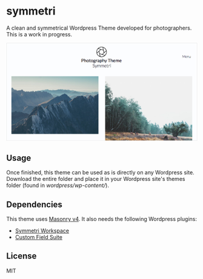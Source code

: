 # symmetri
A clean and symmetrical Wordpress Theme developed for photographers. This is a work in progress.

![Screenshot of website that is using Symmetri Wordpress Theme](https://github.com/LJNGDAHL/symmetri/blob/develop/img/screenshot-symmetri.png "Screenshot of front page")

## Usage
Once finished, this theme can be used as is directly on any Wordpress site. Download the entire folder and place it in your Wordpress site's themes folder (found in _wordpress/wp-content/_).

## Dependencies
This theme uses [Masonry v4](http://masonry.desandro.com/). It also needs the following Wordpress plugins: 
* [Symmetri Workspace](https://github.com/LJNGDAHL/symmetri-workspace)
* [Custom Field Suite](http://customfieldsuite.com/)

## License
MIT
